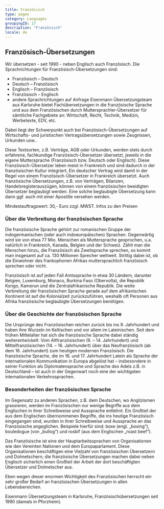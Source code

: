 ```yaml
---
title: Französisch
type: pages
category: Languages
groupingID: 17
description: "Französisch"
locale: de
---
```

## Französisch-Übersetzungen
Wir übersetzen - seit 1990 - neben Englisch auch Französisch. Die Sprachrichtungen für Französisch-Übersetzungen sind:
- Französisch – Deutsch
- Deutsch – Französisch
- Englisch – Französisch
- Französisch – Englisch
- andere Sprachrichtungen auf Anfrage
Eisenmann Übersetzungsteam aus Karlsruhe bietet Fachübersetzungen in die französische Sprache und aus dem Französischen durch Muttersprachler-Übersetzer für sämtliche Fachgebiete an: Wirtschaft, Recht, Technik, Medizin, Werbetexte, EDV, etc.

Dabei liegt der Schwerpunkt auch bei Französisch-Übersetzungen auf Wirtschafts- und juristischen Vertragsübersetzungen sowie  Zeugnissen, Urkunden usw..

Diese Textsorten, z.B. Verträge, AGB oder Urkunden, werden stets durch erfahrene, fachkundige Französisch-Übersetzer übersetzt,  jeweils in die eigene Muttersprache (Französisch bzw. Deutsch oder Englisch). Diese Französisch-Übersetzer leben meist in Frankreich und sind dadurch in der französischen Kultur integriert. Ein deutscher Vertrag wird damit in der Regel von einem Französisch-Übersetzer in Frankreich übersetzt. Auch französische Übersetzungen, z.B. von Verträgen, Bilanzen, Handelsregisterauszügen, können von einem französischen beeidigten Übersetzer beglaubigt werden. Eine solche beglaubigte Übersetzung kann dann ggf. auch mit einer Apostille versehen werden.

Mindestauftragswert: 30,- Euro zzgl. MWST. Infos zu den Preisen

### Über die Verbreitung der französischen Sprache
Die französische Sprache gehört zur romanischen Gruppe der indogermanischen (oder auch indoeuropäischen) Sprachen. Gegenwärtig wird sie von etwa 77 Mio. Menschen als Muttersprache gesprochen, u.a. natürlich in Frankreich, Kanada, Belgien und der Schweiz. Zählt man die Menschen hinzu, die Französisch als Zweitsprache sprechen, so kommt man insgesamt auf ca. 130 Millionen Sprecher weltweit. Strittig dabei ist, ob die Einwohner des frankophonen Afrikas muttersprachlich französisch sprechen oder nicht.

Französisch ist auf jeden Fall Amtssprache in etwa 30 Ländern, darunter Belgien, Luxemburg, Monaco, Burkina Faso (Obervolta), die Republik Kongo, Kamerun und die Zentralafrikanische Republik. Die weite Verbreitung der französischen Sprache gerade auf dem afrikanischen Kontinent ist auf die Kolonialzeit zurückzuführen, weshalb oft Personen aus Afrika französische beglaubigte Übersetzungen benötigen.

### Über die Geschichte der französischen Sprache
Die Ursprünge des Französischen reichen zurück bis ins 9. Jahrhundert und haben ihre Wurzeln im Keltischen und vor allem im Lateinischen. Seit dem frühen Mittelalter hat sich die französische Sprache dabei ständig weiterentwickelt: Vom Altfranzösischen (9. – 14. Jahrhundert) und Mittelfranzösischen (14. – 16. Jahrhundert) über das Neufranzösisch (ab dem 16. Jahrhundert) zum heutigen modernen Französisch. Die französische Sprache, die im 16. und 17. Jahrhundert Latein als Sprache der internationalen Kommunikation in Europa abgelöst hat – insbesondere in seiner Funktion als Diplomatensprache und Sprache des Adels z.B. in Deutschland – ist auch in der Gegenwart noch eine der wichtigsten internationalen Verkehrssprachen.

### Besonderheiten der französischen Sprache
Im Gegensatz zu anderen Sprachen, z.B. dem Deutschen, wo Anglizismen grassieren, werden im Französischen nur wenige Begriffe aus dem Englischen in ihrer Schreibweise und Aussprache entlehnt. Ein Großteil der aus dem Englischen übernommenen Begriffe, die ins heutige Französisch eingegangen sind, wurden in ihrer Schreibweise und Aussprache an das Französische angeglichen. Beispiele hierfür sind: boxe (engl. „boxing“), bouledogue (von „bullog“) und rosbif (aus dem Englischen „roast beef“).

Das Französische ist eine der Hauptarbeitssprachen von Organisationen wie den Vereinten Nationen und dem Europaparlament. Diese Organisationen beschäftigen eine Vielzahl von französischen Übersetzern und Dolmetschern; die französische Übersetzungen machen dabei neben Englisch sicherlich einen Großteil der Arbeit der dort beschäftigten Übersetzer und Dolmetscher aus.

Eben wegen dieser enormen Wichtigkeit des Französischen herrscht ein sehr großer Bedarf an französischen Übersetzungen in allen Lebensbereichen.

Eisenmann Übersetzungsteam in Karlsruhe, Französischübersetzungen seit 1990 (damals in Pforzheim).